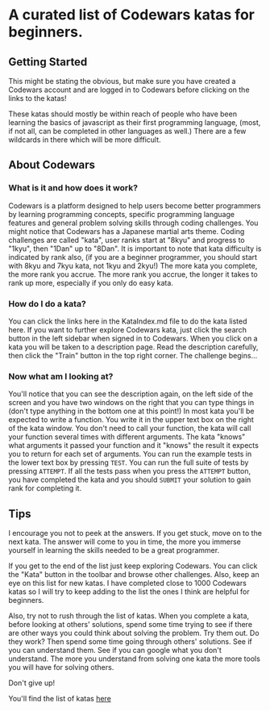 # A curated list of Codewars katas for beginners.

## Getting Started
This might be stating the obvious, but make sure you have created a Codewars account and are logged in to Codewars before clicking on the links to the katas!

These katas should mostly be within reach of people who have been learning the basics of javascript as their first programming language, (most, if not all, can be completed in other languages as well.) There are a few wildcards in there which will be more difficult.

## About Codewars
### What is it and how does it work?
Codewars is a platform designed to help users become better programmers by learning programming concepts, specific programming language features and general problem solving skills through coding challenges.
You might notice that Codewars has a Japanese martial arts theme. Coding challenges are called "kata", user ranks start at "8kyu" and progress to "1kyu", then "1Dan" up to "8Dan". It is important to note that kata difficulty is indicated by rank also, (if you are a beginner programmer, you should start with 8kyu and 7kyu kata, not 1kyu and 2kyu!) The more kata you complete, the more rank you accrue. The more rank you accrue, the longer it takes to rank up more, especially if you only do easy kata.
### How do I do a kata?
You can click the links here in the KataIndex.md file to do the kata listed here. If you want to further explore Codewars kata, just click the search button in the left sidebar when signed in to Codewars. When you click on a kata you will be taken to a description page. Read the description carefully, then click the "Train" button in the top right corner. The challenge begins...
### Now what am I looking at?
You'll notice that you can see the description again, on the left side of the screen and you have two windows on the right that you can type things in (don't type anything in the bottom one at this point!)
In most kata you'll be expected to write a function. You write it in the upper text box on the right of the kata window. You don't need to call your function, the kata will call your function several times with different arguments. The kata "knows" what arguments it passed your function and it "knows" the result it expects you to return for each set of arguments. You can run the example tests in the lower text box by pressing `TEST`. You can run the full suite of tests by pressing `ATTEMPT`. If all the tests pass when you press the `ATTEMPT` button, you have completed the kata and you should `SUBMIT` your solution to gain rank for completing it.

## Tips
I encourage you not to peek at the answers. If you get stuck, move on to the next kata. The answer will come to you in time, the more you immerse yourself in learning the skills needed to be a great programmer.

If you get to the end of the list just keep exploring Codewars. You can click the "Kata" button in the toolbar and browse other challenges. Also, keep an eye on this list for new katas. I have completed close to 1000 Codewars katas so I will try to keep adding to the list the ones I think are helpful for beginners.

Also, try not to rush through the list of katas. When you complete a kata, before looking at others' solutions, spend some time trying to see if there are other ways you could think about solving the problem. Try them out. Do they work? Then spend some time going through others' solutions. See if you can understand them. See if you can google what you don't understand. The more you understand from solving one kata the more tools you will have for solving others.

Don't give up!

You'll find the list of katas [here](KataIndex.md)